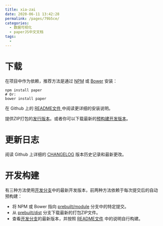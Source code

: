 ```yaml
---
title: xia-zai
date: 2020-06-11 13:42:28
permalink: /pages/79b5ce/
categories: 
  - 数据可视化
  - paperJS中文文档
tags: 
  - 
---
```

# 下载

在项目中作为依赖，推荐方法是通过 [NPM](https://www.npmjs.com/) 或 [Bower](http://bower.io/) 安装：

```
npm install paper
# Or:
bower install paper
```

在 Github 上的 [README文件 ](https://github.com/paperjs/paper.js/blob/develop/README.md)中阅读更详细的安装说明。

提供ZIP打包的[发行版本](http://paperjs.org/download/#release-versions)。或者你可以下载最新的[预构建开发版本](http://paperjs.org/download/#development-builds)。

# 更新日志

阅读 Github 上详细的 [CHANGELOG](https://github.com/paperjs/paper.js/blob/develop/CHANGELOG.md) 版本历史记录和最新更改。

# 开发构建

有三种方法使用[开发分支](https://github.com/paperjs/paper.js/tree/develop)中的最新开发版本，前两种方法依赖于每次提交后的自动预构建：

* 将 NPM 或 Bower 指向 [prebuilt/module](https://github.com/paperjs/paper.js/tree/prebuilt/module) 分支中的特定提交。
* 从 [prebuilt/dist](https://github.com/paperjs/paper.js/tree/prebuilt/dist) 分支下载最新的打包ZIP文件。
* 查看[开发分支](https://github.com/paperjs/paper.js/tree/develop)的最新版本，并按照 [README文件](https://github.com/paperjs/paper.js/blob/develop/README.md) 中的说明自行构建。



